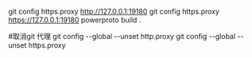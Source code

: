 git config  https.proxy http://127.0.0.1:19180
git config  https.proxy https://127.0.0.1:19180
powerproto build .

#取消git 代理
git config --global --unset http.proxy
git config --global --unset https.proxy
